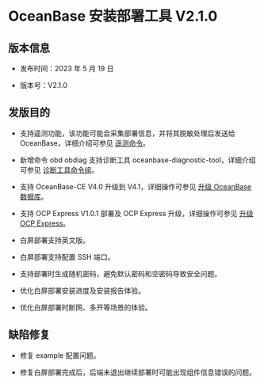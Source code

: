 # OceanBase 安装部署工具 V2.1.0

## 版本信息

* 发布时间：2023 年 5 月 19 日

* 版本号：V2.1.0

## 发版目的

* 支持遥测功能，该功能可能会采集部署信息，并将其脱敏处理后发送给 OceanBase，详细介绍可参见 [遥测命令](../../300.obd-command/600.telemetry-commands.md)。

* 新增命令 obd obdiag 支持诊断工具 oceanbase-diagnostic-tool，详细介绍可参见 [诊断工具命令组](../../300.obd-command/500.obdiag-command.md)。

* 支持 OceanBase-CE V4.0 升级到 V4.1，详细操作可参见 [升级 OceanBase 数据库](../../400.user-guide/300.command-line-operations/700.update-oceanbase.md)。

* 支持 OCP Express V1.0.1 部署及 OCP Express 升级，详细操作可参见 [升级 OCP Express](../../400.user-guide/300.command-line-operations/600.update-ocp-express.md)。

* 白屏部署支持英文版。

* 白屏部署支持配置 SSH 端口。

* 支持部署时生成随机密码，避免默认密码和空密码导致安全问题。

* 优化白屏部署安装进度及安装报告体验。

* 优化白屏部署时断网、多开等场景的体验。

## 缺陷修复

* 修复 example 配置问题。

* 修复白屏部署完成后，后端未退出继续部署时可能出现组件信息错误的问题。
